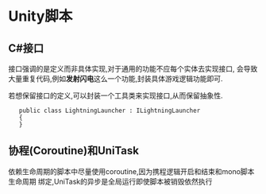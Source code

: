 # Unity脚本

## C#接口
接口强调的是定义而非具体实现,对于通用的功能不应每个实体去实现接口,
会导致大量重复代码,例如**发射闪电**这么一个功能,封装具体游戏逻辑功能即可.

若想保留接口的定义,可以封装一个工具类来实现接口,从而保留抽象性.
```
   public class LightningLauncher : ILightningLauncher
   {
   }
```
## 协程(Coroutine)和UniTask
   依赖生命周期的脚本中尽量使用coroutine,因为携程逻辑开启和结束和mono脚本生命周期
 绑定,UniTask的异步是全局运行即使脚本被销毁依然执行
 


